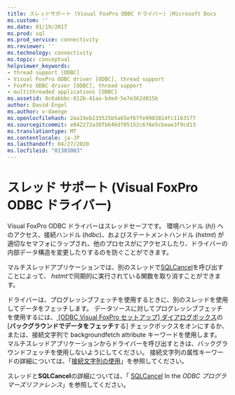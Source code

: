 ```yaml
---
title: スレッドサポート (Visual FoxPro ODBC ドライバー) |Microsoft Docs
ms.custom: ''
ms.date: 01/19/2017
ms.prod: sql
ms.prod_service: connectivity
ms.reviewer: ''
ms.technology: connectivity
ms.topic: conceptual
helpviewer_keywords:
- thread support [ODBC]
- Visual FoxPro ODBC driver [ODBC], thread support
- FoxPro ODBC driver [ODBC], thread support
- multithreaded applications [ODBC]
ms.assetid: 0c6abbbc-012b-41aa-bded-5e7e362d015b
author: David-Engel
ms.author: v-daenge
ms.openlocfilehash: 2aa19eb233525b5a65ef67fe9903814fc1163177
ms.sourcegitcommit: e042272a38fb646df05152c676e5cbeae3f9cd13
ms.translationtype: MT
ms.contentlocale: ja-JP
ms.lasthandoff: 04/27/2020
ms.locfileid: "81303083"
---
```

# <a name="thread-support-visual-foxpro-odbc-driver"></a>スレッド サポート (Visual FoxPro ODBC ドライバー)
Visual FoxPro ODBC ドライバーはスレッドセーフです。 環境ハンドル (*h)*) へのアクセス、接続ハンドル (*hdbc*)、およびステートメントハンドル (*hstmt*) が適切なセマフォにラップされ、他のプロセスがにアクセスしたり、ドライバーの内部データ構造を変更したりするのを防ぐことができます。  
  
 マルチスレッドアプリケーションでは、別のスレッドで[SQLCancel](../../odbc/microsoft/sqlcancel-visual-foxpro-odbc-driver.md)を呼び出すことによって、 *hstmt*で同期的に実行されている関数を取り消すことができます。  
  
 ドライバーは、プログレッシブフェッチを使用するときに、別のスレッドを使用してデータをフェッチします。 データソースに対してプログレッシブフェッチを使用するには、[ [ODBC Visual FoxPro セットアップ] ダイアログボックス](../../odbc/microsoft/odbc-visual-foxpro-setup-dialog-box.md)の [**バックグラウンドでデータをフェッチ**する] チェックボックスをオンにするか、または、接続文字列で backgroundfetch attribute キーワードを使用します。 マルチスレッドアプリケーションからドライバーを呼び出すときは、バックグラウンドフェッチを使用しないようにしてください。 接続文字列の属性キーワードの詳細については、「[接続文字列の使用](../../odbc/microsoft/using-connection-strings.md)」を参照してください。  
  
 スレッドと**SQLCancel**の詳細については、「 [SQLCancel](../../odbc/reference/syntax/sqlcancel-function.md) In the *ODBC プログラマーズリファレンス*」を参照してください。

